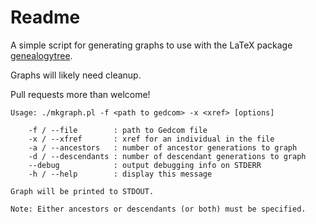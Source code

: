 # Readme #

A simple script for generating graphs to use with the LaTeX package [genealogytree](https://github.com/T-F-S/genealogytree).

Graphs will likely need cleanup.

Pull requests more than welcome!

```
Usage: ./mkgraph.pl -f <path to gedcom> -x <xref> [options]

	-f / --file        : path to Gedcom file
	-x / --xfref       : xref for an individual in the file
	-a / --ancestors   : number of ancestor generations to graph
	-d / --descendants : number of descendant generations to graph
	--debug            : output debugging info on STDERR
	-h / --help        : display this message

Graph will be printed to STDOUT.

Note: Either ancestors or descendants (or both) must be specified.
```
